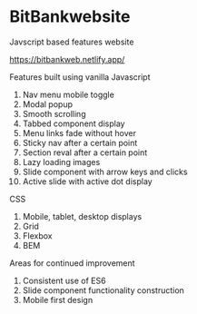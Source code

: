 # BitBankwebsite
Javscript based features website

https://bitbankweb.netlify.app/

Features built using vanilla Javascript
1. Nav menu mobile toggle
2. Modal popup
3. Smooth scrolling
4. Tabbed component display
5. Menu links fade without hover
6. Sticky nav after a certain point
7. Section reval after a certain point 
8. Lazy loading images
9. Slide component with arrow keys and clicks
10. Active slide with active dot display

CSS
1. Mobile, tablet, desktop displays
2. Grid
3. Flexbox
4. BEM 

Areas for continued improvement
1. Consistent use of ES6
2. Slide component functionality construction
3. Mobile first design

